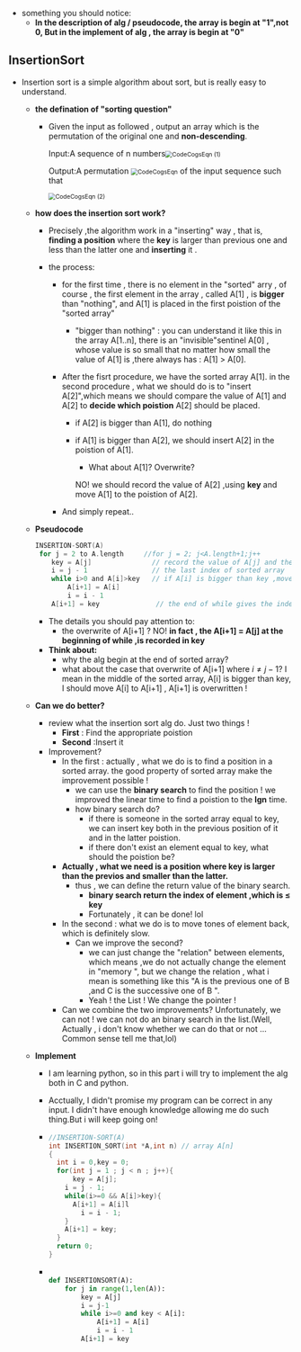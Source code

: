 - something you should notice:
  - **In the description of alg / pseudocode, the array is begin at "1",not 0, But in the implement of alg , the array is begin at "0"**

## InsertionSort

- Insertion sort is a simple algorithm about sort, but is really easy to understand.

  - **the defination of "sorting question"**

    - Given the input as followed , output an array which is the permutation of the original one and **non-descending**.

      Input:A sequence of n numbers<img src="/Users/songmuhan/Downloads/CodeCogsEqn (1).png" alt="CodeCogsEqn (1)" style="zoom:75%;" />

      Output:A permutation  <img src="/Users/songmuhan/Downloads/CodeCogsEqn.png" alt="CodeCogsEqn" style="zoom:75%;" /> of the input sequence such that 

      <img src="/Users/songmuhan/Downloads/CodeCogsEqn (2).png" alt="CodeCogsEqn (2)" style="zoom:75%;" />

  - **how does the insertion sort work?**

    - Precisely ,the algorithm work in a "inserting" way , that is, **finding a position** where the **key** is larger than previous one and less than the latter one and **inserting** it .

    - the process:

      - for the first time , there is no element in the "sorted" arry , of course , the first element in the array , called A[1] , is **bigger** than "nothing", and A[1] is placed in the first poistion of the "sorted array"

        - "bigger than nothing" : you can understand it like this in the array A[1..n], there is an "invisible"sentinel A[0] , whose value is so small  that no matter how small the value of A[1] is ,there always has : A[1] > A[0].

      - After the fisrt procedure, we have the sorted array A[1]. in the second procedure , what we should do is to "insert A[2]",which means we should compare the value of A[1] and A[2] to **decide which poistion** A[2] should be placed.

        - if A[2] is bigger than A[1], do nothing

        - if A[1] is bigger than A[2], we should insert A[2] in the poistion of A[1].

          -  What about A[1]? Overwrite?

            NO! we should record the value of A[2] ,using **key**  and move A[1] to the poistion of A[2].

      - And simply repeat..

  - **Pseudocode**

    ```c
    INSERTION-SORT(A)
     for j = 2 to A.length     //for j = 2; j<A.length+1;j++
     	key = A[j]               // record the value of A[j] and the A[1..j-1] is sorted
     	i = j - 1                // the last index of sorted array
     	while i>0 and A[i]>key   // if A[i] is bigger than key ,move behind.
     		A[i+1] = A[i]          
     		i = i - 1         
     	A[i+1] = key	          // the end of while gives the index of the element which is  	                         // less than key.   
    ```

    - The details you should pay attention to:
      - the overwrite of A[i+1] ?   NO!    **in fact , the A[i+1] = A[j] at the beginning of while ,is recorded in key** 
    - **Think about:**
      - why the alg begin at the end of sorted array?
      - what about the case that overwrite of A[i+1] where  $i \neq j -1$?  I mean in the middle of the sorted array, A[i] is bigger than key, I should move A[i] to A[i+1] , A[i+1] is overwritten !

  - **Can we do better?**

    - review what the insertion sort alg do. Just two things !
      -  **First** : Find the appropriate poistion
      -  **Second** :Insert it
    - Improvement?
      - In the first : actually , what we do is to find a position in a sorted array. the good property of   sorted array make the improvement possible !
        - we can use the **binary search** to find the position !  we improved the linear time to find a poistion to the **lgn** time.
        - how binary search do?
          - if there is someone in the sorted array equal to key, we can insert key both in the previous position of it  and in the latter poistion.
          - if there don't exist an element equal to key, what should the poistion be?
      - **Actually , what we need is a position where key is larger than the previos and smaller than the latter.**
        - thus , we can define the return value of the binary search. 
          - **binary search  return the index of element ,which is $\leq$ key**
          - Fortunately , it can be done! lol
      - In the second : what we do is to move tones of element back, which is definitely slow.
        - Can we improve the second?
          - we can just change the "relation" between elements, which means ,we do not actually change the element in "memory ", but we change the relation , what i mean is something like this "A is the previous one of B ,and C is the successive one of B ".
          - Yeah ! the List ! We change the pointer !
      - Can we combine the two improvements? Unfortunately, we can not ! we can not do an binary search in the list.(Well, Actually , i don't know whether we can do that or not ... Common sense tell me that,lol)

  - **Implement**

    - I am learning python, so in this part i will try to implement the alg both in C and python. 

    - Acctually, I didn't promise my program can be correct in any input. I didn't have enough knowledge allowing me do such thing.But i will keep going on!

    - ```c
      //INSERTION-SORT(A)
      int INSERTION_SORT(int *A,int n) // array A[n]
      {
        int i = 0,key = 0;
        for(int j = 1 ; j < n ; j++){
        	key = A[j];
          i = j - 1;
          while(i>=0 && A[i]>key){
            A[i+1] = A[i]l
              i = i - 1;
          }
          A[i+1] = key;
        }
        return 0;
      }  
      ```

    - ```python
      
      def INSERTIONSORT(A):
          for j in range(1,len(A)):
              key = A[j]
              i = j-1
              while i>=0 and key < A[i]:
                  A[i+1] = A[i]
                  i = i - 1
              A[i+1] = key
      ```

      

